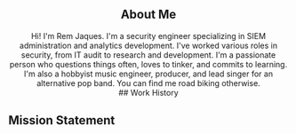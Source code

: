

<h2 align="center">About Me</h2>
<p align="center">
  Hi! I'm Rem Jaques. I'm a security engineer specializing in SIEM administration and analytics development. I've worked various roles in security, from IT audit to research and development. I'm a passionate person who questions things often, loves to tinker, and commits to learning. I'm also a hobbyist music engineer, producer, and lead singer for an alternative pop band. You can find me road biking otherwise. 
  <br>

 <body>
 ## Work History
</body>

<body>
  <h2>
    Mission Statement
  </h2>
</body>
